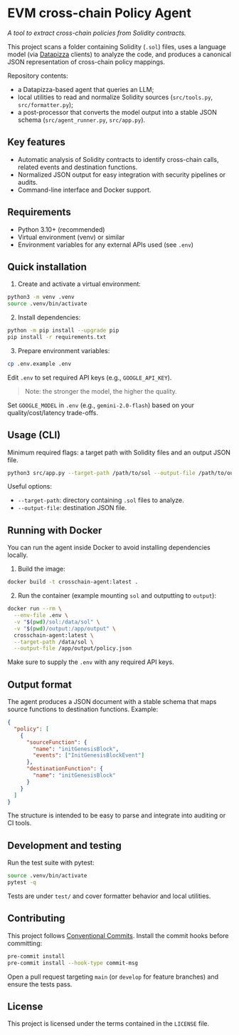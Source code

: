 # EVM cross-chain Policy Agent

_A tool to extract cross-chain policies from Solidity contracts._

This project scans a folder containing Solidity (`.sol`) files, uses a language model (via [Datapizza](https://github.com/datapizza-labs/datapizza-ai) clients) to analyze the code, and produces a canonical JSON representation of cross-chain policy mappings.

Repository contents:

- a Datapizza-based agent that queries an LLM;
- local utilities to read and normalize Solidity sources (`src/tools.py`, `src/formatter.py`);
- a post-processor that converts the model output into a stable JSON schema (`src/agent_runner.py`, `src/app.py`).

## Key features

- Automatic analysis of Solidity contracts to identify cross-chain calls, related events and destination functions.
- Normalized JSON output for easy integration with security pipelines or audits.
- Command-line interface and Docker support.

## Requirements

- Python 3.10+ (recommended)
- Virtual environment (venv) or similar
- Environment variables for any external APIs used (see `.env`)

## Quick installation

1. Create and activate a virtual environment:

```bash
python3 -m venv .venv
source .venv/bin/activate
```

2. Install dependencies:

```bash
python -m pip install --upgrade pip
pip install -r requirements.txt
```

3. Prepare environment variables:

```bash
cp .env.example .env
```

Edit `.env` to set required API keys (e.g., `GOOGLE_API_KEY`).

> Note: the stronger the model, the higher the quality.

Set `GOOGLE_MODEL` in `.env` (e.g., `gemini-2.0-flash`) based on your quality/cost/latency trade-offs.

## Usage (CLI)

Minimum required flags: a target path with Solidity files and an output JSON file.

```bash
python3 src/app.py --target-path /path/to/sol --output-file /path/to/out/policy.json
```

Useful options:

- `--target-path`: directory containing `.sol` files to analyze.
- `--output-file`: destination JSON file.


## Running with Docker

You can run the agent inside Docker to avoid installing dependencies locally.

1. Build the image:

```bash
docker build -t crosschain-agent:latest .
```

2. Run the container (example mounting `sol` and outputting to `output`):

```bash
docker run --rm \
  --env-file .env \
  -v "$(pwd)/sol:/data/sol" \
  -v "$(pwd)/output:/app/output" \
  crosschain-agent:latest \
  --target-path /data/sol \
  --output-file /app/output/policy.json
```

Make sure to supply the `.env` with any required API keys.

## Output format

The agent produces a JSON document with a stable schema that maps source
functions to destination functions. Example:

```json
{
  "policy": [
    {
      "sourceFunction": {
        "name": "initGenesisBlock",
        "events": ["InitGenesisBlockEvent"]
      },
      "destinationFunction": {
        "name": "initGenesisBlock"
      }
    }
  ]
}
```

The structure is intended to be easy to parse and integrate into auditing or CI tools.

## Development and testing

Run the test suite with pytest:

```bash
source .venv/bin/activate
pytest -q
```

Tests are under `test/` and cover formatter behavior and local utilities.

## Contributing

This project follows [Conventional Commits](https://www.conventionalcommits.org/en/v1.0.0/). Install the commit hooks before
committing:

```bash
pre-commit install
pre-commit install --hook-type commit-msg
```

Open a pull request targeting `main` (or `develop` for feature branches) and
ensure the tests pass.

## License

This project is licensed under the terms contained in the `LICENSE` file.
